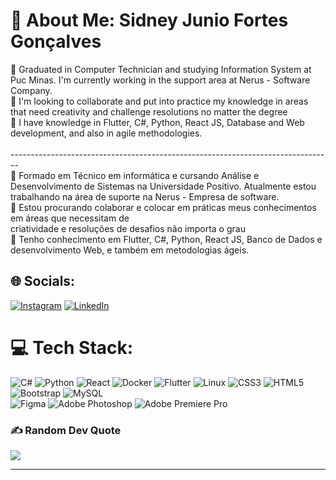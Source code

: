 # 💫 About Me: Sidney Junio Fortes Gonçalves
🔭 Graduated in Computer Technician and studying Information System at Puc Minas. I'm currently working in the support area at Nerus - Software Company.<br>👯 I'm looking to collaborate and put into practice my knowledge in areas that need creativity and challenge resolutions no matter the degree<br>🌱 I have knowledge in Flutter, C#, Python, React JS, Database and Web development, and also in agile methodologies.
<br><br>--------------------------------------------------------------------------------<br>🔭 Formado em Técnico em informática e cursando Análise e Desenvolvimento de Sistemas na Universidade Positivo. Atualmente estou trabalhando na área de suporte na Nerus - Empresa de software.<br>👯 Estou procurando colaborar e colocar em práticas meus conhecimentos em áreas que necessitam de <br>criatividade e resoluções de desafios não importa o grau<br>🌱 Tenho conhecimento em Flutter, C#, Python, React JS, Banco de Dados e desenvolvimento Web, e também em metodologias ágeis.

## 🌐 Socials:
[![Instagram](https://img.shields.io/badge/Instagram-%23E4405F.svg?logo=Instagram&logoColor=white)](https://instagram.com/sidneyjfg/) 
[![LinkedIn](https://img.shields.io/badge/LinkedIn-%230077B5.svg?logo=linkedin&logoColor=white)](https://www.linkedin.com/in/sidneyjunio/) 

# 💻 Tech Stack:
![C#](https://img.shields.io/badge/C%23-darkblue.svg?style=flat-square&logo=c-sharp&logoColor=white)
![Python](https://img.shields.io/badge/python-blue.svg?style=flat-square&logo=python&logoColor=white)
![React](https://img.shields.io/badge/react-purple.svg?style=flat-square&logo=react&logoColor=white)
![Docker](https://img.shields.io/badge/docker-black.svg?style=flat-square&logo=docker&logoColor=white)
![Flutter](https://img.shields.io/badge/Flutter-black.svg?style=flat-square&logo=flutter&logoColor=purple)
![Linux](https://img.shields.io/badge/Linux-gray.svg?style=flat-square&logo=Linux&logoColor=black) 
![CSS3](https://img.shields.io/badge/CSS-%231572B6.svg?style=flat-square&logo=css3&logoColor=white)
![HTML5](https://img.shields.io/badge/HTML5-%23E34F26.svg?style=flat-square&logo=html5&logoColor=white) 
![Bootstrap](https://img.shields.io/badge/Bootstrap-%23563D7C.svg?style=flat-square&logo=bootstrap&logoColor=white) 
![MySQL](https://img.shields.io/badge/MySQL-%2300f.svg?style=flat-square&logo=mysql&logoColor=white) 	
![Figma](https://img.shields.io/badge/figma-%23F24E1E.svg?style=flat-square&logo=figma&logoColor=white) 
![Adobe Photoshop](https://img.shields.io/badge/adobephotoshop-%2331A8FF.svg?style=flat-square&logo=adobephotoshop&logoColor=white) 
![Adobe Premiere Pro](https://img.shields.io/badge/Adobe%20Premiere%20Pro-9999FF.svg?style=flat-square&logo=Adobe%20Premiere%20Pro&logoColor=white) 

### ✍️ Random Dev Quote
![](https://quotes-github-readme.vercel.app/api?type=horizontal&theme=merko)

---
